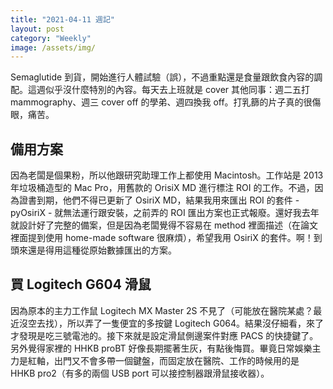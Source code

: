 ```yaml
---
title: "2021-04-11 週記"
layout: post
category: "Weekly"
image: /assets/img/
---
```


Semaglutide 到貨，開始進行人體試驗（誤），不過重點還是食量跟飲食內容的調配。這週似乎沒什麼特別的內容。每天去上班就是 cover 其他同事：週二五打 mammography、週三 cover off 的學弟、週四換我 off。打乳篩的片子真的很傷眼，痛苦。

## 備用方案

因為老闆是個果粉，所以他跟研究助理工作上都使用 Macintosh。工作站是 2013 年垃圾桶造型的 Mac Pro，用舊款的 OrisiX MD 進行標注 ROI 的工作。不過，因為證書到期，他們不得已更新了 OsiriX MD，結果我用來匯出 ROI 的套件 - pyOsiriX - 就無法運行跟安裝，之前弄的 ROI 匯出方案也正式報廢。還好我去年就設計好了完整的備案，但是因為老闆覺得不容易在 method 裡面描述（在論文裡面提到使用 home-made software 很麻煩），希望我用 OsiriX 的套件。啊！到頭來還是得用這種從原始數據匯出的方案。

## 買 Logitech G604 滑鼠

因為原本的主力工作鼠 Logitech MX Master 2S 不見了（可能放在醫院某處？最近沒空去找），所以弄了一隻便宜的多按鍵 Logitech G064。結果沒仔細看，來了才發現是吃三號電池的。接下來就是設定滑鼠側邊案件對應 PACS 的快捷鍵了。另外覺得家裡的 HHKB proBT 好像長期擺著生灰，有點後悔買。畢竟日常娛樂主力是紅軸，出門又不會多帶一個鍵盤，而固定放在醫院、工作的時候用的是 HHKB pro2（有多的兩個 USB port 可以接控制器跟滑鼠接收器）。

